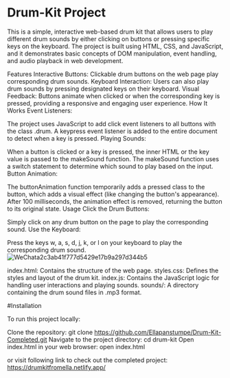 # Drum-Kit Project

This is a simple, interactive web-based drum kit that allows users to play different drum sounds by either clicking on buttons or pressing specific keys on the keyboard. The project is built using HTML, CSS, and JavaScript, and it demonstrates basic concepts of DOM manipulation, event handling, and audio playback in web development.

Features
Interactive Buttons: Clickable drum buttons on the web page play corresponding drum sounds.
Keyboard Interaction: Users can also play drum sounds by pressing designated keys on their keyboard.
Visual Feedback: Buttons animate when clicked or when the corresponding key is pressed, providing a responsive and engaging user experience.
How It Works
Event Listeners:

The project uses JavaScript to add click event listeners to all buttons with the class .drum.
A keypress event listener is added to the entire document to detect when a key is pressed.
Playing Sounds:

When a button is clicked or a key is pressed, the inner HTML or the key value is passed to the makeSound function.
The makeSound function uses a switch statement to determine which sound to play based on the input.
Button Animation:

The buttonAnimation function temporarily adds a pressed class to the button, which adds a visual effect (like changing the button's appearance).
After 100 milliseconds, the animation effect is removed, returning the button to its original state.
Usage
Click the Drum Buttons:

Simply click on any drum button on the page to play the corresponding sound.
Use the Keyboard:

Press the keys w, a, s, d, j, k, or l on your keyboard to play the corresponding drum sound.
![WeChata2c3ab41f777d5429e17b9a297d344b5](https://github.com/user-attachments/assets/fbe0b722-18c8-4ce1-839d-aa6124ad59e3)

index.html: Contains the structure of the web page.
styles.css: Defines the styles and layout of the drum kit.
index.js: Contains the JavaScript logic for handling user interactions and playing sounds.
sounds/: A directory containing the drum sound files in .mp3 format.

#Installation

To run this project locally:

Clone the repository: git clone https://github.com/Ellapanstumpe/Drum-Kit-Completed.git
Navigate to the project directory: cd drum-kit
Open index.html in your web browser: open index.html

or visit following link to check out the completed project:
 https://drumkitfromella.netlify.app/ 
